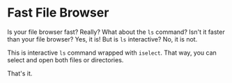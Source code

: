 # Fast File Browser

Is your file browser fast? Really? What about the `ls` command? Isn't it faster than your file browser? Yes, it is! But is `ls` interactive? No, it is not.

This is interactive `ls` command wrapped with `iselect`. That way, you can select and open both files or directories.

That's it.
